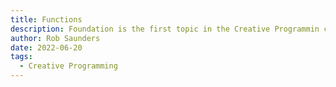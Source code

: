 ```yaml
---
title: Functions
description: Foundation is the first topic in the Creative Programmin course.
author: Rob Saunders
date: 2022-06-20
tags:
  - Creative Programming
---
```

